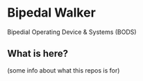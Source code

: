 # Bipedal Walker
Bipedial Operating Device &amp; Systems (BODS)

## What is here?
(some info about what this repos is for)
